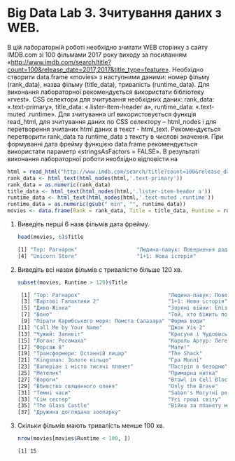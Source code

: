 # Big Data Lab 3. Зчитування даних з WEB.
В цій лабораторній роботі необхідно зчитати WEB сторінку з сайту IMDB.com зі
100 фільмами 2017 року виходу за посиланням
«http://www.imdb.com/search/title?count=100&release_date=2017,2017&title_type=feature». Необхідно створити data.frame «movies» з наступними даними:
номер фільму (rank_data), назва фільму (title_data), тривалість (runtime_data).
Для виконання лабораторної рекомендується використати бібліотеку «rvest».
CSS селектори для зчитування необхідних даних: rank_data: «.text-primary»,
title_data: «.lister-item-header a», runtime_data: «.text-muted .runtime». Для
зчитування url використовується функція read_html, для зчитування даних по CSS
селектору – html_nodes і для перетворення зчитаних html даних в текст -
html_text. Рекомендується перетворити rank_data та runtime_data з тексту в
числові значення. При формуванні дата фрейму функцією data.frame
рекомендується використати параметр «stringsAsFactors = FALSE».
В результаті виконання лабораторної роботи необхідно відповісти на 

```R
html = read_html("http://www.imdb.com/search/title?count=100&release_date=2017,2017&title_type=feature")
rank_data <- html_text(html_nodes(html,'.text-primary'))
rank_data = as.numeric(rank_data)
title_data <- html_text(html_nodes(html,'.lister-item-header a'))
runtime_data <- html_text(html_nodes(html,'.text-muted .runtime'))
runtime_data = as.numeric(gsub(" min", "", runtime_data))
movies <- data.frame(Rank = rank_data, Title = title_data, Runtime = runtime_data, stringsAsFactors = FALSE)
```
1. Виведіть перші 6 назв фільмів дата фрейму.
    ```R
    head(movies, 6)$Title
    ```
    ```cmd
    [1] "Тор: Рагнарок"                   "Людина-павук: Повернення додому" "Вартовi Галактики 2"            
    [4] "Unicorn Store"                   "1+1: Нова iсторiя"               "Найвеличнiший шоумен"           
    ```
2. Виведіть всі назви фільмів с тривалістю більше 120 хв.
    ```R
    subset(movies, Runtime > 120)$Title
    ```
    
    ```cmd
     [1] "Тор: Рагнарок"                            "Людина-павук: Повернення додому"         
     [3] "Вартовi Галактики 2"                      "1+1: Нова iсторiя"                       
     [5] "Диво-Жiнка"                               "Зорянi вiйни: Епiзод 8 - Останнi Джедаi" 
     [7] "Воно"                                     "Той, хто бiжить по лезу 2049"            
     [9] "Пiрати Карибського моря: Помста Салазара" "Форма води"                              
    [11] "Call Me by Your Name"                     "Джон Уiк 2"                              
    [13] "Чужий: Заповiт"                           "Красуня i Чудовисько"                    
    [15] "Логан: Росомаха"                          "Король Артур: Легенда меча"              
    [17] "Форсаж 8"                                 "Мати!"                                   
    [19] "Трансформери: Останнiй лицар"             "The Shack"                               
    [21] "Kingsman: Золоте кiльце"                  "Гра Моллi"                               
    [23] "Валерiан i мiсто тисячi планет"           "Пострiл в безодню"                       
    [25] "Метелик"                                  "Примарна нитка"                          
    [27] "Вороги"                                   "Brawl in Cell Block 99"                  
    [29] "Вбивство священного оленя"                "Only the Brave"                          
    [31] "Темнi часи"                               "Saban's Могутнi рейнджери"               
    [33] "Сiм сестер"                               "Усi грошi свiту"                         
    [35] "The Glass Castle"                         "Вiйна за планету мавп"                   
    [37] "Дружина доглядача зоопарку"              
    ```
3. Скільки фільмів мають тривалість менше 100 хв.
    ```R
    nrow(movies[movies$Runtime < 100, ])
    ```
    
    ```cmd
    [1] 15
    ```
